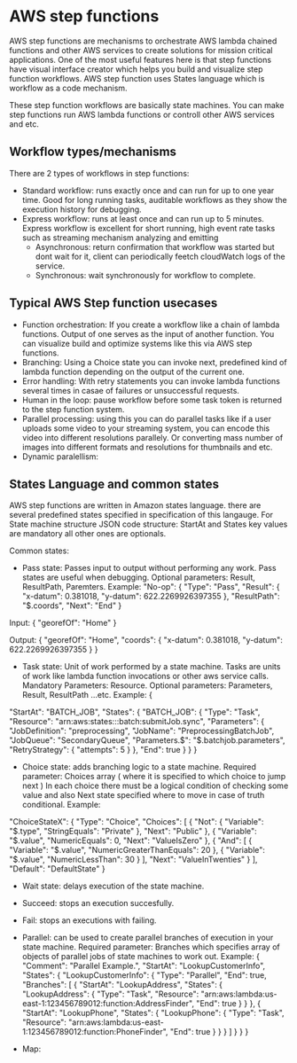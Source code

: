 # AWS step functions
AWS step functions are mechanisms to orchestrate AWS lambda chained functions and other AWS services to create solutions
for mission critical applications. One of the most useful features here is that step functions have visual interface creator
which helps you build and visualize step function workflows.
AWS step function uses States language which is workflow as a code mechanism.

These step function workflows are basically state machines. You can make step functions run AWS lambda functions or controll other
AWS services and etc. 

## Workflow types/mechanisms
There are 2 types of workflows in step functions:
- Standard workflow: runs exactly once and can run for up to one year time. Good for long running tasks, auditable workflows as they show the execution history for debugging.  
- Express workflow: runs at least once and can run up to 5 minutes. Express workflow is excellent for short running, high event rate tasks such as streaming mechanism analyzing and emitting
	- Asynchronous: return confirmation that workflow was started but dont wait for it, client can periodically feetch cloudWatch logs of the service.  
	- Synchronous: wait synchronously for workflow to complete.

## Typical AWS Step function usecases
- Function orchestration: If you create a workflow like a chain of lambda functions. Output of one serves as the input of another function. You can visualize build and optimize
systems like this via AWS step functions. 
- Branching: Using a Choice state you can invoke next, predefined kind of lambda function depending on the output of the current one. 
- Error handling: With retry statements you can invoke lambda functions several times in casae of failures or unsuccessful requests. 
- Human in the loop: pause workflow before some task token is returned to the step function system.  
- Parallel processing: using this you can do parallel tasks like if a user uploads some video to your streaming system, you can encode this video into different
resolutions parallely. Or converting mass number of images into different formats and resolutions for thumbnails and etc. 
- Dynamic paralellism:

## States Language and common states
AWS step functions are written in Amazon states language. there are several predefined states specified in specification of this langauge.
For State machine structure JSON code structure: StartAt and States key values are mandatory all other ones are optionals.

Common states:
- Pass state: Passes input to output without performing any work. Pass states are useful when debugging. Optional parameters: Result, ResultPath, Paremters.
Example:
"No-op": {
  "Type": "Pass",
  "Result": {
    "x-datum": 0.381018,
    "y-datum": 622.2269926397355
  },
  "ResultPath": "$.coords",
  "Next": "End"
}

Input: 
{
  "georefOf": "Home"
}

Output:
{
  "georefOf": "Home",
  "coords": {
    "x-datum": 0.381018,
    "y-datum": 622.2269926397355
  }
}

- Task state: Unit of work performed by a state machine. Tasks are units of work like lambda function invocations or other aws service calls. Mandatory Parameters: Resource. Optional
parameters: Parameters, Result, ResultPath ...etc.
Example:
{

 "StartAt": "BATCH_JOB",
 "States": {
   "BATCH_JOB": {
     "Type": "Task",
     "Resource": "arn:aws:states:::batch:submitJob.sync",
     "Parameters": {  
       "JobDefinition": "preprocessing",
       "JobName": "PreprocessingBatchJob",
       "JobQueue": "SecondaryQueue",
       "Parameters.$": "$.batchjob.parameters",
       "RetryStrategy": {
          "attempts": 5
        }
     },
     "End": true
    }
  }
}


- Choice state: adds branching logic to a state machine. Required parameter: Choices array ( where it is specified to which choice to jump next )
In each choice there must be a logical condition of checking some value and also Next state specified where to move in case of truth conditional.
Example:

"ChoiceStateX": {
  "Type": "Choice",
  "Choices": [
    {
      "Not": {
        "Variable": "$.type",
        "StringEquals": "Private"
      },
      "Next": "Public"
    },
    {
      "Variable": "$.value",
      "NumericEquals": 0,
      "Next": "ValueIsZero"
    },
    {
      "And": [
        {
          "Variable": "$.value",
          "NumericGreaterThanEquals": 20
        },
        {
          "Variable": "$.value",
          "NumericLessThan": 30
        }
      ],
      "Next": "ValueInTwenties"
    }
  ],
  "Default": "DefaultState"
}

- Wait state: delays execution of the state machine.
- Succeed: stops an execution succesfully.
- Fail: stops an executions with failing.
- Parallel:  can be used to create parallel branches of execution in your state machine. Required parameter: Branches which specifies  array of objects of parallel jobs of
state machines to work out.
Example:
{
  "Comment": "Parallel Example.",
  "StartAt": "LookupCustomerInfo",
  "States": {
    "LookupCustomerInfo": {
      "Type": "Parallel",
      "End": true,
      "Branches": [
        {
         "StartAt": "LookupAddress",
         "States": {
           "LookupAddress": {
             "Type": "Task",
             "Resource":
               "arn:aws:lambda:us-east-1:123456789012:function:AddressFinder",
             "End": true
           }
         }
       },
       {
         "StartAt": "LookupPhone",
         "States": {
           "LookupPhone": {
             "Type": "Task",
             "Resource":
               "arn:aws:lambda:us-east-1:123456789012:function:PhoneFinder",
             "End": true
           }
         }
       }
      ]
    }
  }
}

- Map:  
